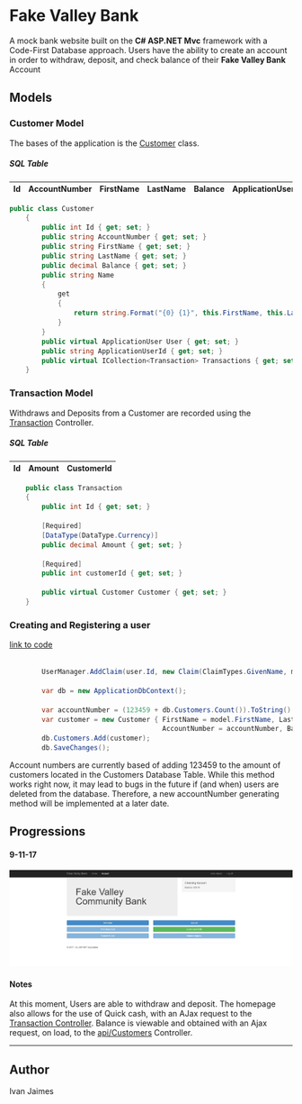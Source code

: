 # Fake Valley Bank
A mock bank website built on the **C# ASP.NET Mvc** framework with a Code-First Database approach. Users have the ability to create an account in order to withdraw, deposit, and check balance of their **Fake Valley Bank** Account 


## Models

### Customer Model

The bases of the application is the [Customer](https://github.com/ij2872/aspnet-FakeBank/blob/master/FakeNetBank/Models/Customer.cs) class.


##### SQL Table

| Id |  AccountNumber  |  FirstName  |  LastName  |  Balance  |  ApplicationUserId  |
|-|-|-|-|-|-|

```csharp
public class Customer
    {
        public int Id { get; set; }
        public string AccountNumber { get; set; }
        public string FirstName { get; set; }
        public string LastName { get; set; }
        public decimal Balance { get; set; }
        public string Name
        {
            get
            {
                return string.Format("{0} {1}", this.FirstName, this.LastName);
            }
        }
        public virtual ApplicationUser User { get; set; }
        public string ApplicationUserId { get; set; }
        public virtual ICollection<Transaction> Transactions { get; set; }
    }
```

### Transaction Model

Withdraws and Deposits from a Customer are recorded using the [Transaction](https://github.com/ij2872/aspnet-FakeBank/blob/master/FakeNetBank/Models/Transaction.cs) Controller.

##### SQL Table

| Id |  Amount  |  CustomerId  | 
|-|-|-|

```csharp
    public class Transaction
    {
        public int Id { get; set; }

        [Required]
        [DataType(DataType.Currency)]
        public decimal Amount { get; set; }

        [Required]
        public int customerId { get; set; }

        public virtual Customer Customer { get; set; }
    }
```

### Creating and Registering a user 

[link to code](https://github.com/ij2872/aspnet-FakeBank/blob/5affebd5486d2c0001ef66c1d4635a24cc6f1cb3/FakeNetBank/Controllers/AccountController.cs#L161-L170)
```csharp

        UserManager.AddClaim(user.Id, new Claim(ClaimTypes.GivenName, model.FirstName));

        var db = new ApplicationDbContext();

        var accountNumber = (123459 + db.Customers.Count()).ToString().PadLeft(10, '0');
        var customer = new Customer { FirstName = model.FirstName, LastName = model.LastName,
                                      AccountNumber = accountNumber, Balance = 0, ApplicationUserId = user.Id};
        db.Customers.Add(customer);
        db.SaveChanges();
```
Account numbers are currently based of adding 123459 to the amount of customers located in the Customers Database Table. 
While this method works right now, it may lead to bugs in the future if (and when) users are deleted from the database. Therefore, a new accountNumber generating method will be implemented at a later date.


## Progressions 
#### 9-11-17


<img src="imgs/AppProgress1.0.JPG" >




#### Notes
At this moment, Users are able to withdraw and deposit. The homepage also allows for the use of Quick cash, with an AJax request to the [Transaction Controller](https://github.com/ij2872/aspnet-FakeBank/blob/master/FakeNetBank/Controllers/TransactionController.cs). Balance is viewable and obtained with an Ajax request, on load, to the [api/Customers](https://github.com/ij2872/aspnet-FakeBank/blob/master/FakeNetBank/Controllers/Api/CustomersController.cs) Controller.

---




## Author
   Ivan Jaimes
